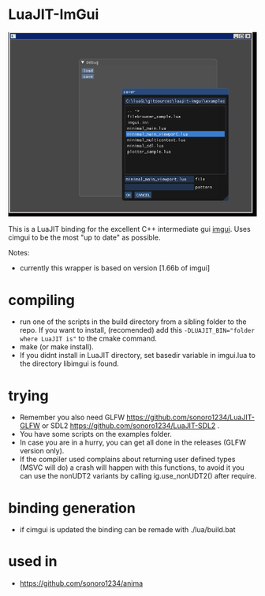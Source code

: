 # LuaJIT-ImGui

![sample](sample.png)

This is a LuaJIT binding for the excellent C++ intermediate gui [imgui](https://github.com/ocornut/imgui).
Uses cimgui to be the most "up to date" as possible.

Notes:
* currently this wrapper is based on version [1.66b of imgui]

# compiling

* run one of the scripts in the build directory from a sibling folder to the repo. If you want to install,
(recomended) add this <code>-DLUAJIT_BIN="folder where LuaJIT is"</code> to the cmake command. 
* make (or make install).
* If you didnt install in LuaJIT directory, set basedir variable in imgui.lua to the directory libimgui is found.

# trying

* Remember you also need GLFW https://github.com/sonoro1234/LuaJIT-GLFW or SDL2 https://github.com/sonoro1234/LuaJIT-SDL2 .
* You have some scripts on the examples folder.
* In case you are in a hurry, you can get all done in the releases (GLFW version only).
* If the compiler used complains about returning user defined types (MSVC will do) a crash will happen with this functions, to avoid it you can use the nonUDT2 variants by calling ig.use_nonUDT2() after require.

# binding generation

* if cimgui is updated the binding can be remade with ./lua/build.bat

# used in

* https://github.com/sonoro1234/anima